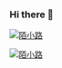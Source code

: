 ### Hi there 👋

[![陌小路](https://github-readme-stats.vercel.app/api/top-langs/?username=STDSuperman&layout=compact&exclude_repo=docs)](https://github.com/anuraghazra/github-readme-stats)

[![陌小路](https://github-readme-stats.vercel.app/api?username=STDSuperman&layout=compact&show_icons=true&hide=stars)](https://github.com/STDSuperman)
